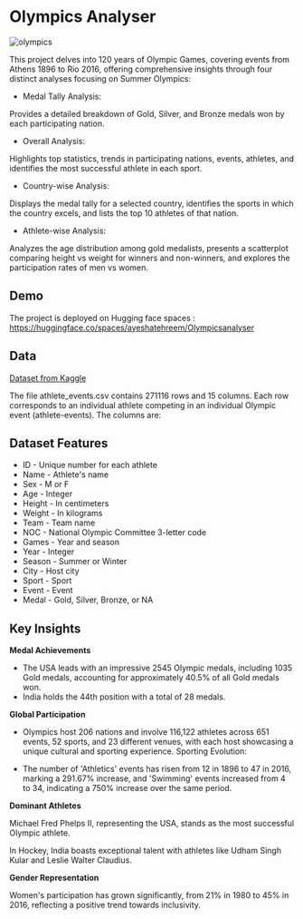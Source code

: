 # Olympics Analyser
![olympics](https://github.com/aishteh/OlympicsAnalyser/assets/80467667/737a1dc5-53c1-4dad-9e9d-c14aeedcf2ad)

This project delves into 120 years of Olympic Games, covering events from Athens 1896 to Rio 2016, offering comprehensive insights through four distinct analyses focusing on Summer Olympics:

- Medal Tally Analysis:

Provides a detailed breakdown of Gold, Silver, and Bronze medals won by each participating nation.

- Overall Analysis:

Highlights top statistics, trends in participating nations, events, athletes, and identifies the most successful athlete in each sport.
- Country-wise Analysis:

Displays the medal tally for a selected country, identifies the sports in which the country excels, and lists the top 10 athletes of that nation.
- Athlete-wise Analysis:

Analyzes the age distribution among gold medalists, presents a scatterplot comparing height vs weight for winners and non-winners, and explores the participation rates of men vs women.




## Demo

The project is deployed on Hugging face spaces : https://huggingface.co/spaces/ayeshatehreem/Olympicsanalyser

## Data 

[Dataset from Kaggle ](https://www.kaggle.com/datasets/heesoo37/120-years-of-olympic-history-athletes-and-results)

The file athlete_events.csv contains 271116 rows and 15 columns. Each row corresponds to an individual athlete competing in an individual Olympic event (athlete-events). The columns are:




## Dataset Features

- ID - Unique number for each athlete
- Name - Athlete's name
- Sex - M or F
- Age - Integer
- Height - In centimeters
- Weight - In kilograms
- Team - Team name
- NOC - National Olympic Committee 3-letter code
- Games - Year and season
- Year - Integer
- Season - Summer or Winter
- City - Host city
- Sport - Sport
- Event - Event
- Medal - Gold, Silver, Bronze, or NA


## Key Insights
__Medal Achievements__
- The USA leads with an impressive 2545 Olympic medals, including 1035 Gold medals, accounting for approximately 40.5% of all Gold medals won.
- India holds the 44th position with a total of 28 medals.

__Global Participation__

- Olympics host 206 nations and involve 116,122 athletes across 651 events, 52 sports, and 23 different venues, with each host showcasing a unique cultural and sporting experience.
Sporting Evolution:

- The number of 'Athletics' events has risen from 12 in 1896 to 47 in 2016, marking a 291.67% increase, and 'Swimming' events increased from 4 to 34, indicating a 750% increase over the same period.

__Dominant Athletes__

Michael Fred Phelps II, representing the USA, stands as the most successful Olympic athlete.

In Hockey, India boasts exceptional talent with athletes like Udham Singh Kular and Leslie Walter Claudius.

__Gender Representation__

Women's participation has grown significantly, from 21% in 1980 to 45% in 2016, reflecting a positive trend towards inclusivity.



